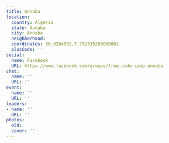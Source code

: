 ```yaml
---
title: Annaba
location:
  country: Algeria
  state: Annaba
  city: Annaba
  neighborhood: 
  coordinates: 36.9264582,7.752535200000001
  plusCode: ''
social:
  name: Facebook
  URL: https://www.facebook.com/groups/free.code.camp.annaba
chat:
  name: ''
  URL: ''
event:
  name: ''
  URL: ''
leaders:
- name: ''
  URL: ''
photos:
  old: 
  cover: ''
---
```

